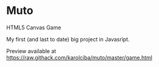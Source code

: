 # Muto
HTML5 Canvas Game

My first (and last to date) big project in Javasript.

Preview available at <https://raw.githack.com/karolciba/muto/master/game.html>
